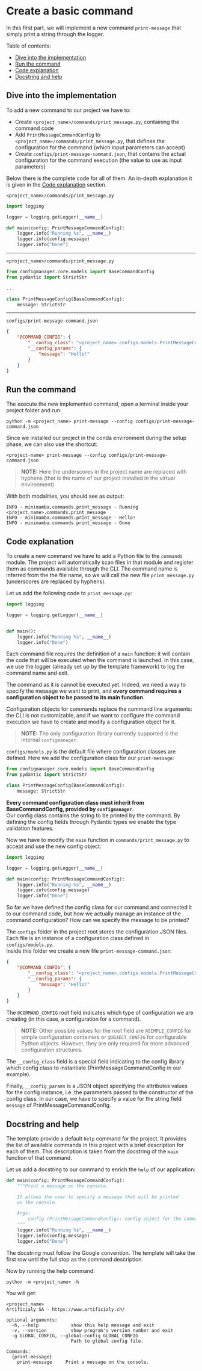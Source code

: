 # Create a basic command

In this first part, we will implement a new command `print-message` that simply print a string through the logger.

Table of contents:

- [Dive into the implementation](#dive-into-the-implementation)
- [Run the command](#run-the-command)
- [Code explanation](#code-explanation)
- [Docstring and help](#docstring-and-help)

## Dive into the implementation

To add a new command to our project we have to:

- Create `<project_name>/commands/print_message.py`, containing the command code
- Add `PrintMessageCommandConfig` to `<project_name>/commands/print_message.py`, that defines the configuration for the command (which input parameters can accept)
- Create `configs/print-message-command.json`, that contains the actual configuration for the command execution (the value to use as input parameters)

Below there is the complete code for all of them. An in-depth explanation it is given in the [Code explanation](#code-explanation) section.

`<project_name>/commands/print_message.py`

```python
import logging

logger = logging.getLogger(__name__)

def main(config: PrintMessageCommandConfig):
    logger.info("Running %s", __name__)
    logger.info(config.message)
    logger.info("Done")
```

---

`<project_name>/commands/print_message.py`

```python
from configmanager.core.models import BaseCommandConfig
from pydantic import StrictStr

...

class PrintMessageConfig(BaseCommandConfig):
    message: StrictStr
```

---

`configs/print-message-command.json`

```json
{
    "@COMMAND_CONFIG": {
        "__config_class": "<project_name>.configs.models.PrintMessageCommandConfig",
        "__config_params": {
            "message": "Hello!"
        }
    }
}
```

## Run the command

The execute the new implemented command, open a terminal inside your project folder and run:

```shell
python -m <project_name> print-message --config configs/print-message-command.json
```

Since we installed our project in the conda environment during the setup phase, we can also use the shortcut:

```shell
<project-name> print-message --config configs/print-message-command.json
```

> **NOTE:** Here the underscores in the project name are replaced with hyphens (that is the name of our project installed in the virtual environment)

With both modalities, you should see as output:

```shell
INFO - minimamba.commands.print_message - Running <project_name>.commands.print_message
INFO - minimamba.commands.print_message - Hello!
INFO - minimamba.commands.print_message - Done
```

## Code explanation

To create a new command we have to add a Python file to the `commands` module. The project will automatically scan files in that module and register them as commands available through the CLI. The command name is inferred from the the file name, so we will call the new file `print_message.py` (underscores are replaced by hyphens).

Let us add the following code to `print_message.py`:

```python
import logging

logger = logging.getLogger(__name__)


def main():
    logger.info("Running %s", __name__)
    logger.info("Done")
```

Each command file requires the definition of a `main` function: it will contain the code that will be executed when the command is launched. In this case, we use the logger (already set up by the template framework) to log the command name and exit.

The command as it is cannot be executed yet. Indeed, we need a way to specify the message we want to print, and **every command requires a configuration object to be passed to its main function**.

Configuration objects for commands replace the command line arguments: the CLI is not customizable, and if we want to configure the command execution we have to create and modify a configuration object for it.

> **NOTE:** The only configuration library currently supported is the internal `configmanager`.

`configs/models.py` is the default file where configuration classes are defined. Here we add the configuration class for our `print-message`:

```python
from configmanager.core.models import BaseCommandConfig
from pydantic import StrictStr

class PrintMessageConfig(BaseCommandConfig):
    message: StrictStr
```

**Every command configuration class must inherit from BaseCommandConfig, provided by `configmanager`**.  
Our config class contains the string to be printed by the command. By defining the config fields through Pydantic types we enable the type validation features.

Now we have to modify the `main` function in `commands/print_message.py` to accept and use the new config object:

```python
import logging

logger = logging.getLogger(__name__)

def main(config: PrintMessageCommandConfig):
    logger.info("Running %s", __name__)
    logger.info(config.message)
    logger.info("Done")
```

So far we have defined the config class for our command and connected it to our command code, but how we actually manage an instance of the command configuration? How can we specify the message to be printed?

The `configs` folder in the project root stores the configuration JSON files. Each file is an instance of a configuration class defined in `configs/models.py`.  
Inside this folder we create a new file `print-message-command.json`:

```json
{
    "@COMMAND_CONFIG": {
        "__config_class": "<project_name>.configs.models.PrintMessageCommandConfig",
        "__config_params": {
            "message": "Hello!"
        }
    }
}
```

The `@COMMAND_CONFIG` root field indicates which type of configuration we are creating (in this case, a configuration for a command).

> **NOTE:** Other possible values for the root field are `@SIMPLE_CONFIG` for simple configuration containers or `@OBJECT_CONFIG` for configurable Python objects. However, they are only required for more advanced configuration structures.

The `__config_class` field is a special field indicating to the config library which config class to instantiate (PrintMessageCommandConfig in our example).

Finally, `__config_params` is a JSON object specifying the attributes values for the config instance, i.e. the parameters passed to the constructor of the config class. In our case, we have to specify a value for the string field `message` of PrintMessageCommandConfig.

## Docstring and help

The template provide a default `help` command for the project. It provides the list of available commands in this project with a brief description for each of them. This description is taken from the docstring of the `main` function of that command.

Let us add a docstring to our command to enrich the `help` of our application:

```python
def main(config: PrintMessageCommandConfig):
    """Print a message on the console.

    It allows the user to specify a message that will be printed
    on the console.

    Args:
        config (PrintMessageCommandConfig): config object for the command
    """
    logger.info("Running %s", __name__)
    logger.info(config.message)
    logger.info("Done")
```

The docstring must follow the Google convention. The template will take the first row until the full stop as the command description.

Now by running the help command:

```shell
python -m <project_name> -h
```

You will get:

```shell
<project_name>
Artificialy SA - https://www.artificialy.ch/

optional arguments:
  -h, --help            show this help message and exit
  -v, --version         show program's version number and exit
  -g GLOBAL_CONFIG, --global-config GLOBAL_CONFIG
                        Path to global config file.

Commands:
  {print-message}
    print-message     Print a message on the console.
```
